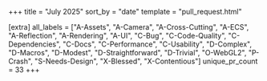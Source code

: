 +++
title = "July 2025"
sort_by = "date"
template = "pull_request.html"

[extra]
all_labels = ["A-Assets", "A-Camera", "A-Cross-Cutting", "A-ECS", "A-Reflection", "A-Rendering", "A-UI", "C-Bug", "C-Code-Quality", "C-Dependencies", "C-Docs", "C-Performance", "C-Usability", "D-Complex", "D-Macros", "D-Modest", "D-Straightforward", "D-Trivial", "O-WebGL2", "P-Crash", "S-Needs-Design", "X-Blessed", "X-Contentious"]
unique_pr_count = 33
+++
